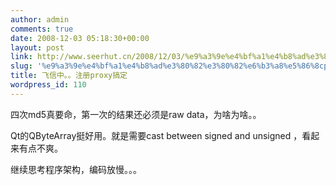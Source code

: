 ```yaml
---
author: admin
comments: true
date: 2008-12-03 05:18:30+00:00
layout: post
link: http://www.seerhut.cn/2008/12/03/%e9%a3%9e%e4%bf%a1%e4%b8%ad%e3%80%82%e3%80%82%e6%b3%a8%e5%86%8cproxy%e6%90%9e%e5%ae%9a/
slug: '%e9%a3%9e%e4%bf%a1%e4%b8%ad%e3%80%82%e3%80%82%e6%b3%a8%e5%86%8cproxy%e6%90%9e%e5%ae%9a'
title: 飞信中。。注册proxy搞定
wordpress_id: 110
---
```


四次md5真要命，第一次的结果还必须是raw data，为啥为啥。。

Qt的QByteArray挺好用。就是需要cast between signed and unsigned ，看起来有点不爽。

继续思考程序架构，编码放慢。。。
